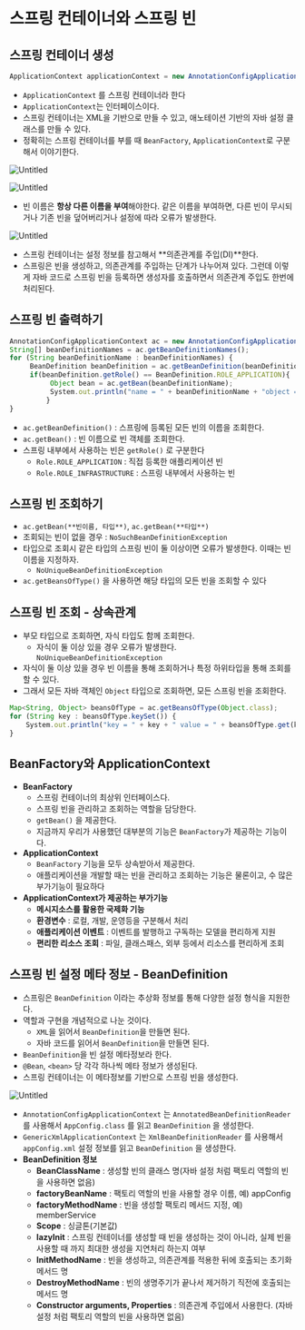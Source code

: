 # 스프링 컨테이너와 스프링 빈

## 스프링 컨테이너 생성

```jsx
ApplicationContext applicationContext = new AnnotationConfigApplicationContext(AppConfig.class);
```

- `ApplicationContext` 를 스프링 컨테이너라 한다
- `ApplicationContext`는 인터페이스이다.
- 스프링 컨테이너는 XML을 기반으로 만들 수 있고, 애노테이션 기반의 자바 설정 클래스를 만들 수 있다.
- 정확히는 스프링 컨테이너를 부를 때 `BeanFactory`, `ApplicationContext`로 구분해서 이야기한다.

![Untitled](%E1%84%89%E1%85%B3%E1%84%91%E1%85%B3%E1%84%85%E1%85%B5%E1%86%BC%20%E1%84%8F%E1%85%A5%E1%86%AB%E1%84%90%E1%85%A6%E1%84%8B%E1%85%B5%E1%84%82%E1%85%A5%E1%84%8B%E1%85%AA%20%E1%84%89%E1%85%B3%E1%84%91%E1%85%B3%E1%84%85%E1%85%B5%E1%86%BC%20%E1%84%87%E1%85%B5%E1%86%AB%202819a9147b824c07b819cc8878334a83/Untitled.png)

![Untitled](%E1%84%89%E1%85%B3%E1%84%91%E1%85%B3%E1%84%85%E1%85%B5%E1%86%BC%20%E1%84%8F%E1%85%A5%E1%86%AB%E1%84%90%E1%85%A6%E1%84%8B%E1%85%B5%E1%84%82%E1%85%A5%E1%84%8B%E1%85%AA%20%E1%84%89%E1%85%B3%E1%84%91%E1%85%B3%E1%84%85%E1%85%B5%E1%86%BC%20%E1%84%87%E1%85%B5%E1%86%AB%202819a9147b824c07b819cc8878334a83/Untitled%201.png)

- 빈 이름은 **항상 다른 이름을 부여**해야한다. 같은 이름을 부여하면, 다른 빈이 무시되거나 기존 빈을 덮어버리거나 설정에 따라 오류가 발생한다.

![Untitled](%E1%84%89%E1%85%B3%E1%84%91%E1%85%B3%E1%84%85%E1%85%B5%E1%86%BC%20%E1%84%8F%E1%85%A5%E1%86%AB%E1%84%90%E1%85%A6%E1%84%8B%E1%85%B5%E1%84%82%E1%85%A5%E1%84%8B%E1%85%AA%20%E1%84%89%E1%85%B3%E1%84%91%E1%85%B3%E1%84%85%E1%85%B5%E1%86%BC%20%E1%84%87%E1%85%B5%E1%86%AB%202819a9147b824c07b819cc8878334a83/Untitled%202.png)

- 스프링 컨테이너는 설정 정보를 참고해서 **의존관계를 주입(DI)**한다.
- 스프링은 빈을 생성하고, 의존관계를 주입하는 단계가 나누어져 있다. 그런데 이렇게 자바 코드로 스프링
빈을 등록하면 생성자를 호출하면서 의존관계 주입도 한번에 처리된다.

## 스프링 빈 출력하기

```jsx
AnnotationConfigApplicationContext ac = new AnnotationConfigApplicationContext(AppConfig.class);
String[] beanDefinitionNames = ac.getBeanDefinitionNames();
for (String beanDefinitionName : beanDefinitionNames) {
     BeanDefinition beanDefinition = ac.getBeanDefinition(beanDefinitionName);
     if(beanDefinition.getRole() == BeanDefinition.ROLE_APPLICATION){
          Object bean = ac.getBean(beanDefinitionName);
          System.out.println("name = " + beanDefinitionName + "object = " + bean);
		 }
}
```

- `ac.getBeanDefinition()` : 스프링에 등록된 모든 빈의 이름을 조회한다.
- `ac.getBean()` : 빈 이름으로 빈 객체를 조회한다.
- 스프링 내부에서 사용하는 빈은 `getRole()` 로 구분한다
    - `Role.ROLE_APPLICATION` : 직접 등록한 애플리케이션 빈
    - `Role.ROLE_INFRASTRUCTURE` : 스프링 내부에서 사용하는 빈

## 스프링 빈 조회하기

- `ac.getBean(**빈이름, 타입**)`, `ac.getBean(**타입**)`
- 조회되는 빈이 없을 경우 : `NoSuchBeanDefinitionException`
- 타입으로 조회시 같은 타입의 스프링 빈이 둘 이상이면 오류가 발생한다. 이때는 빈 이름을 지정하자.
    - `NoUniqueBeanDefinitionException`
- `ac.getBeansOfType()` 을 사용하면 해당 타입의 모든 빈을 조회할 수 있다

## 스프링 빈 조회 - 상속관계

- 부모 타입으로 조회하면, 자식 타입도 함께 조회한다.
    - 자식이 둘 이상 있을 경우 오류가 발생한다. `NoUniqueBeanDefinitionException`
- 자식이 둘 이상 있을 경우 빈 이름을 통해 조회하거나 특정 하위타입을 통해 조회를 할 수 있다.
- 그래서 모든 자바 객체인 `Object` 타입으로 조회하면, 모든 스프링 빈을 조회한다.

```jsx
Map<String, Object> beansOfType = ac.getBeansOfType(Object.class);
for (String key : beansOfType.keySet()) {
    System.out.println("key = " + key + " value = " + beansOfType.get(key));
}
```

## BeanFactory와 ApplicationContext

- **BeanFactory**
    - 스프링 컨테이너의 최상위 인터페이스다.
    - 스프링 빈을 관리하고 조회하는 역할을 담당한다.
    - `getBean()` 을 제공한다.
    - 지금까지 우리가 사용했던 대부분의 기능은 `BeanFactory`가 제공하는 기능이다.
- **ApplicationContext**
    - `BeanFactory` 기능을 모두 상속받아서 제공한다.
    - 애플리케이션을 개발할 때는 빈을 관리하고 조회하는 기능은 물론이고, 수 많은 부가기능이 필요하다
- **ApplicationContext가 제공하는 부가기능**
    - **메시지소스를 활용한 국제화 기능**
    - **환경변수** : 로컬, 개발, 운영등을 구분해서 처리
    - **애플리케이션 이벤트** : 이벤트를 발행하고 구독하는 모델을 편리하게 지원
    - **편리한 리소스 조회** : 파일, 클래스패스, 외부 등에서 리소스를 편리하게 조회

## 스프링 빈 설정 메타 정보 - BeanDefinition

- 스프링은 `BeanDefinition` 이라는 추상화 정보를 통해 다양한 설정 형식을 지원한다.
- 역할과 구현을 개념적으로 나눈 것이다.
    - `XML`을 읽어서 `BeanDefinition`을 만들면 된다.
    - 자바 코드를 읽어서 `BeanDefinition`을 만들면 된다.
- `BeanDefinition`을 빈 설정 메타정보라 한다.
- `@Bean`, `<bean>` 당 각각 하나씩 메타 정보가 생성된다.
- 스프링 컨테이너는 이 메타정보를 기반으로 스프링 빈을 생성한다.

![Untitled](%E1%84%89%E1%85%B3%E1%84%91%E1%85%B3%E1%84%85%E1%85%B5%E1%86%BC%20%E1%84%8F%E1%85%A5%E1%86%AB%E1%84%90%E1%85%A6%E1%84%8B%E1%85%B5%E1%84%82%E1%85%A5%E1%84%8B%E1%85%AA%20%E1%84%89%E1%85%B3%E1%84%91%E1%85%B3%E1%84%85%E1%85%B5%E1%86%BC%20%E1%84%87%E1%85%B5%E1%86%AB%202819a9147b824c07b819cc8878334a83/Untitled%203.png)

- `AnnotationConfigApplicationContext` 는 `AnnotatedBeanDefinitionReader` 를 사용해서
`AppConfig.class` 를 읽고 `BeanDefinition` 을 생성한다.
- `GenericXmlApplicationContext` 는 `XmlBeanDefinitionReader` 를 사용해서 `appConfig.xml` 설정 정보를 읽고 `BeanDefinition` 을 생성한다.
- **BeanDefinition 정보**
    - **BeanClassName** : 생성할 빈의 클래스 명(자바 설정 처럼 팩토리 역할의 빈을 사용하면 없음)
    - **factoryBeanName** : 팩토리 역할의 빈을 사용할 경우 이름, 예) appConfig
    - **factoryMethodName** : 빈을 생성할 팩토리 메서드 지정, 예) memberService
    - **Scope** : 싱글톤(기본값)
    - **lazyInit** : 스프링 컨테이너를 생성할 때 빈을 생성하는 것이 아니라, 실제 빈을 사용할 때 까지 최대한
    생성을 지연처리 하는지 여부
    - **InitMethodName** : 빈을 생성하고, 의존관계를 적용한 뒤에 호출되는 초기화 메서드 명
    - **DestroyMethodName** : 빈의 생명주기가 끝나서 제거하기 직전에 호출되는 메서드 명
    - **Constructor arguments, Properties** : 의존관계 주입에서 사용한다. (자바 설정 처럼 팩토리 역할의
    빈을 사용하면 없음)